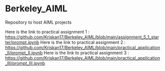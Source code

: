 # Berkeley_AIML
Repository to host AIML projects

 Here is the link to practical assignment 1 : https://github.com/Kriskan17/Berkeley_AIML/blob/main/assignment_5_1_starter/prompt.ipynb
 Here is the link to practical assignment 2 : https://github.com/Kriskan17/Berkeley_AIML/blob/main/practical_application_II/prompt_II.ipynb
 Here is the link to practical assignment 3 :  https://github.com/Kriskan17/Berkeley_AIML/blob/main/practical_application_III/prompt_III.ipynb
